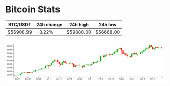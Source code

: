 # Bitcoin Stats

BTC/USDT|24h change|24h high|24h low|
|---|---|---|---|
|$56908.99|-3.22%|$59880.00|$56668.00|

<img src="./chart.svg">
